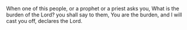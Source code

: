 When one of this people, or a prophet or a priest asks you, What is the burden of the Lord? you shall say to them, You are the burden, and I will cast you off, declares the Lord.
